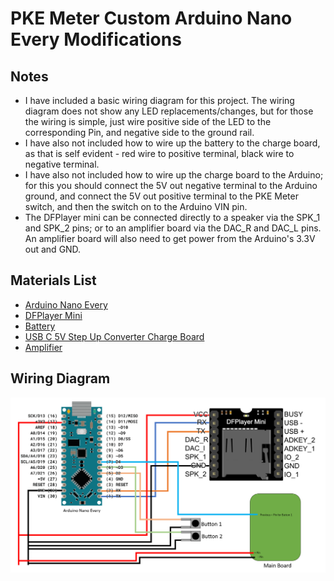 # PKE Meter Custom Arduino Nano Every Modifications
## Notes
* I have included a basic wiring diagram for this project. The wiring diagram does not show any LED replacements/changes, but for those the wiring is simple, just wire positive side of the LED to the corresponding Pin, and negative side to the ground rail.
* I have also not included how to wire up the battery to the charge board, as that is self evident - red wire to positive terminal, black wire to negative terminal.
* I have also not included how to wire up the charge board to the Arduino; for this you should connect the 5V out negative terminal to the Arduino ground, and connect the 5V out positive terminal to the PKE Meter switch, and then the switch on to the Arduino VIN pin. 
* The DFPlayer mini can be connected directly to a speaker via the SPK_1 and SPK_2 pins; or to an amplifier board via the DAC_R and DAC_L pins. An amplifier board will also need to get power from the Arduino's 3.3V out and GND.

## Materials List
* [Arduino Nano Every](https://www.amazon.com/Arduino-Nano-Every-Single-Board/dp/B07VX7MX27)
* [DFPlayer Mini](https://www.amazon.com/DFPlayer-A-Mini-MP3-Player/dp/B089D5NLW1)
* [Battery](https://www.amazon.com/gp/product/B082152887/)
* [USB C 5V Step Up Converter Charge Board](https://www.amazon.com/gp/product/B09YD5C9QC/)
* [Amplifier](https://www.amazon.com/gp/product/B00LODGV64)
## Wiring Diagram
![Wiring Diagram for the Arduino Nano Every to PKE Meter and DFPlayer Mini](https://github.com/dylanyaga/PKEMeter_ArduinoNanoEvery/blob/main/WiringDiagram.png?raw=true)
